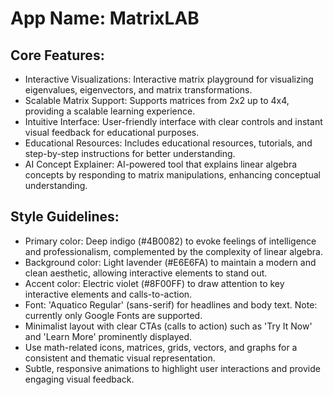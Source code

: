 # **App Name**: MatrixLAB

## Core Features:

- Interactive Visualizations: Interactive matrix playground for visualizing eigenvalues, eigenvectors, and matrix transformations.
- Scalable Matrix Support: Supports matrices from 2x2 up to 4x4, providing a scalable learning experience.
- Intuitive Interface: User-friendly interface with clear controls and instant visual feedback for educational purposes.
- Educational Resources: Includes educational resources, tutorials, and step-by-step instructions for better understanding.
- AI Concept Explainer: AI-powered tool that explains linear algebra concepts by responding to matrix manipulations, enhancing conceptual understanding.

## Style Guidelines:

- Primary color: Deep indigo (#4B0082) to evoke feelings of intelligence and professionalism, complemented by the complexity of linear algebra.
- Background color: Light lavender (#E6E6FA) to maintain a modern and clean aesthetic, allowing interactive elements to stand out.
- Accent color: Electric violet (#8F00FF) to draw attention to key interactive elements and calls-to-action.
- Font: 'Aquatico Regular' (sans-serif) for headlines and body text. Note: currently only Google Fonts are supported.
- Minimalist layout with clear CTAs (calls to action) such as 'Try It Now' and 'Learn More' prominently displayed.
- Use math-related icons, matrices, grids, vectors, and graphs for a consistent and thematic visual representation.
- Subtle, responsive animations to highlight user interactions and provide engaging visual feedback.